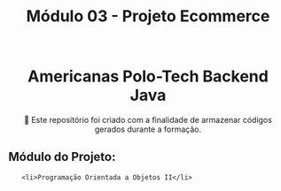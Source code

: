 <h1 align="center"> Módulo 03 - Projeto Ecommerce </h1>
<br />
<h1 align="center">Americanas Polo-Tech Backend Java</h1>


<p align="center">
    🚀 Este repositório foi criado com a finalidade de armazenar códigos gerados durante a formação.
</p>

<h2>Módulo do Projeto:</h2>

<ul>

    <li>Programação Orientada a Objetos II</li>

</ul>

